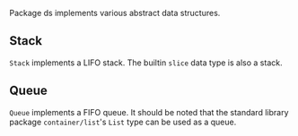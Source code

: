 Package ds implements various abstract data structures.

## Stack

`Stack` implements a LIFO stack. The builtin `slice` data type is also a stack.

## Queue

`Queue` implements a FIFO queue. It should be noted that the standard library
package `container/list`'s `List` type can be used as a queue.